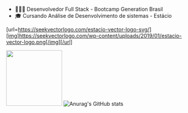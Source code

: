 
- 👩🏻‍💻 Desenvolvedor Full Stack - Bootcamp Generation Brasil 
- 🎓 Cursando Análise de Desenvolvimento de sistemas - Estácio

[url=https://seekvectorlogo.com/estacio-vector-logo-svg/][img]https://seekvectorlogo.com/wp-content/uploads/2019/01/estacio-vector-logo.png[/img][/url]

<img height="150em" src="https://github-readme-stats.vercel.app/api/top-langs/?username=GustavoMarttiins&exclude_repo=KNN-Image- Classification&show_icons=true&hide_border=true&layout=compact&langs_count=8&theme=tokyonight"/> ![Anurag's GitHub stats](https://github-readme-stats.vercel.app/api?username=GustavoMarttiins&show_icons=true&theme=radical) 




